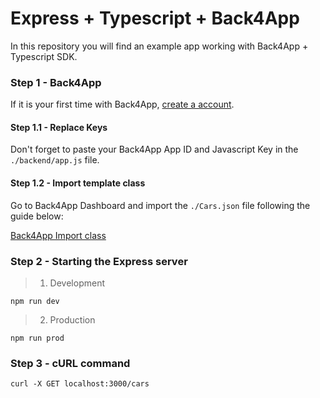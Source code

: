 # Express + Typescript + Back4App

In this repository you will find an example app working with Back4App + Typescript SDK.

### Step 1 - Back4App

If it is your first time with Back4App, [create a account](https://www.back4app.com/docs/platform/get-started/new-parse-app).

#### Step 1.1 - Replace Keys

Don't forget to paste your Back4App App ID and Javascript Key in the `./backend/app.js` file.

#### Step 1.2 - Import template class

Go to Back4App Dashboard and import the `./Cars.json` file following the guide below:

[Back4App Import class](https://help.back4app.com/hc/en-us/articles/115003438951-How-can-I-import-to-my-Database-)

### Step 2 - Starting the Express server
> 1. Development

~~~
npm run dev
~~~

> 2. Production

~~~
npm run prod
~~~

### Step 3 - cURL command

~~~
curl -X GET localhost:3000/cars
~~~